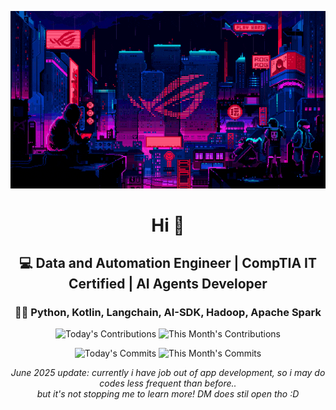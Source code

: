 <div align="center">
  
  ![Banner GIF](images/desktop-neon-gaming.gif)

  # Hi 👋

  ## 💻 Data and Automation Engineer | CompTIA IT Certified | AI Agents Developer

  ### 👩‍💻 Python, Kotlin, Langchain, AI-SDK, Hadoop, Apache Spark

  <!-- TODAY_CONTRIBUTIONS: 7 -->
  <!-- MONTH_CONTRIBUTIONS: 30 2025-10 -->
  ![Today's Contributions](https://img.shields.io/badge/Today's%20Contributions-7-purple)
  ![This Month's Contributions](https://img.shields.io/badge/This%20Month's%20Contributions-30-orange)

  <!-- TODAY_COMMITS: 7 -->
  <!-- MONTH_COMMITS: 23 2025-10 -->
  ![Today's Commits](https://img.shields.io/badge/Today's%20Commits-7-blue)
  ![This Month's Commits](https://img.shields.io/badge/This%20Month's%20Commits-23-green)
  
  *June 2025 update: currently i have job out of app development, so i may do codes less frequent than before..   
  but it's not stopping me to learn more! DM does stil open tho :D*
  
  
</div>
